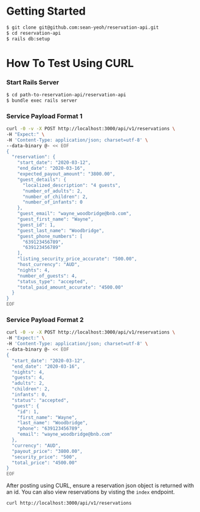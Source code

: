 # Getting Started
```bash
$ git clone git@github.com:sean-yeoh/reservation-api.git
$ cd reservation-api
$ rails db:setup
```

# How To Test Using CURL
### Start Rails Server
```bash
$ cd path-to-reservation-api/reservation-api
$ bundle exec rails server
```

### Service Payload Format 1
```bash
curl -0 -v -X POST http://localhost:3000/api/v1/reservations \
-H "Expect:" \
-H 'Content-Type: application/json; charset=utf-8' \
--data-binary @- << EOF
{
  "reservation": {
    "start_date": "2020-03-12",
    "end_date": "2020-03-16",
    "expected_payout_amount": "3800.00",
    "guest_details": {
      "localized_description": "4 guests",
      "number_of_adults": 2,
      "number_of_children": 2,
      "number_of_infants": 0
    },
    "guest_email": "wayne_woodbridge@bnb.com",
    "guest_first_name": "Wayne",
    "guest_id": 1,
    "guest_last_name": "Woodbridge",
    "guest_phone_numbers": [
      "639123456789",
      "639123456789"
    ],
    "listing_security_price_accurate": "500.00",
    "host_currency": "AUD",
    "nights": 4,
    "number_of_guests": 4,
    "status_type": "accepted",
    "total_paid_amount_accurate": "4500.00"
  }
}
EOF
```

### Service Payload Format 2
```bash
curl -0 -v -X POST http://localhost:3000/api/v1/reservations \
-H "Expect:" \
-H 'Content-Type: application/json; charset=utf-8' \
--data-binary @- << EOF
{
  "start_date": "2020-03-12",
  "end_date": "2020-03-16",
  "nights": 4,
  "guests": 4,
  "adults": 2,
  "children": 2,
  "infants": 0,
  "status": "accepted",
  "guest": {
    "id": 1,
    "first_name": "Wayne",
    "last_name": "Woodbridge",
    "phone": "639123456789",
    "email": "wayne_woodbridge@bnb.com"
  },
  "currency": "AUD",
  "payout_price": "3800.00",
  "security_price": "500",
  "total_price": "4500.00"
}
EOF
```

After posting using CURL, ensure a reservation json object is returned with an id.
You can also view reservations by visting the `index` endpoint.
```bash
curl http://localhost:3000/api/v1/reservations
```
